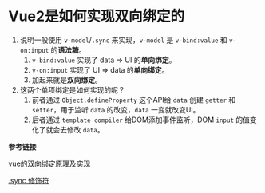 # Vue2是如何实现双向绑定的

1. 说明一般使用 `v-model`/`.sync` 来实现，`v-model` 是 `v-bind:value` 和 `v-on:input` 的**语法糖**。
    1. `v-bind:value` 实现了 data => UI 的**单向绑定**。
    2. `v-on:input` 实现了 UI => data 的**单向绑定**。
    3. 加起来就是**双向绑定**。
2. 这两个单项绑定是如何实现的呢？
    1. 前者通过 `Object.defineProperty` 这个API给 `data` 创建 `getter` 和 `setter`，用于监听 `data` 的改变，`data` 一变就改变UI。
    2. 后者通过 `template compiler` 给DOM添加事件监听，DOM `input` 的值变化了就会去修改 `data`。

**参考链接**

[vue的双向绑定原理及实现](https://www.cnblogs.com/canfoo/p/6891868.html)

[.sync 修饰符](https://www.yuque.com/baizhe-kpbhu/xdlosh/eq6egy)

